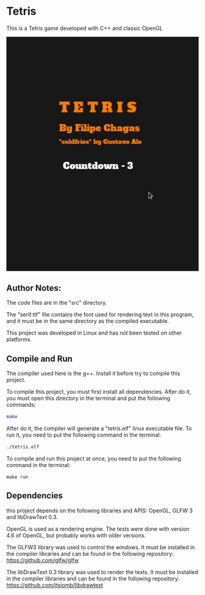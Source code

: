 # Tetris
This is a Tetris game developed with C++ and classic OpenGL

![playing](https://github.com/FilipeChagasDev/Tetris/blob/master/screenshots/1.gif)

## Author Notes:
The code files are in the "src" directory.

The "serif.ttf" file contains the font used for rendering text in this program, and it must be in the same directory as the compiled executable. 

This project was developed in Linux and has not been tested on other platforms.

## Compile and Run

The compiler used here is the g++. Install it before try to compile this project.

To compile this project, you must first install all dependencies. After do it, you must open this directory in the terminal and put the following commands:

``` sh
make
```
After do it, the compiler will generate a "tetris.elf" linux executable file. To run it, you need to put the following command in the terminal:

``` sh
./tetris.elf
```

To compile and run this project at once, you need to put the following command in the terminal:

```
make run
```

## Dependencies
this project depends on the following libraries and APIS: OpenGL, GLFW 3 and libDrawText 0.3.

OpenGL is used as a rendering engine. The tests were done with version 4.6 of OpenGL, but probably works with older versions.

The GLFW3 library was used to control the windows. It must be installed in the compiler libraries and can be found in the following repository: https://github.com/glfw/glfw

The libDrawText 0.3 library was used to render the texts. It must be installed in the compiler libraries and can be found in the following repository: https://github.com/jtsiomb/libdrawtext

